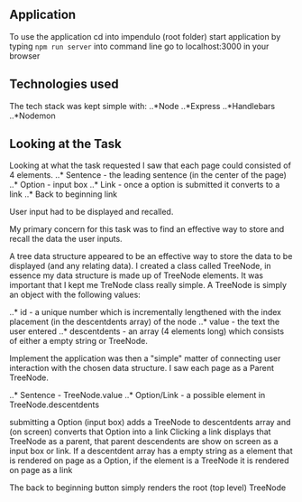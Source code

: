 Application
------------

To use the application cd into impendulo (root folder)
start application by typing `npm run server` into command line
go to localhost:3000 in your browser

Technologies used
------------------
The tech stack was kept simple with:
..*Node
..*Express
..*Handlebars
..*Nodemon

Looking at the Task
--------------------
Looking at what the task requested I saw that each page could consisted of 4 elements.
..* Sentence - the leading sentence (in the center of the page)
..* Option - input box
..* Link - once a option is submitted it converts to a link
..* Back to beginning link

User input had to be displayed and recalled.

My primary concern for this task was to find an effective way to store and recall the data the user inputs.

A tree data structure appeared to be an effective way to store the data to be displayed (and any relating data). I created a class called TreeNode, in essence my data structure is made up of TreeNode elements. It was important that I kept me TreNode class really simple. A TreeNode is simply an object with the following values:

..* id - a unique number which is incrementally lengthened with the index placement (in the descentdents array) of the node 
..* value - the text the user entered
..* descentdents - an array (4 elements long) which consists of either a empty string or TreeNode.

Implement the application was then a "simple" matter of connecting user interaction with the chosen data structure.
I saw each page as a Parent TreeNode.

..* Sentence - TreeNode.value
..* Option/Link - a possible element in TreeNode.descentdents 


submitting a Option (input box) adds a TreeNode to descentdents array and (on screen) converts that Option into a link
Clicking a link displays that TreeNode as a parent, that parent descendents are show on screen as a input box or link.
If a descentdent array has a empty string as a element that is rendered on page as a Option, if the element is a TreeNode it is rendered on page as a link

The back to beginning button simply renders the root (top level) TreeNode


